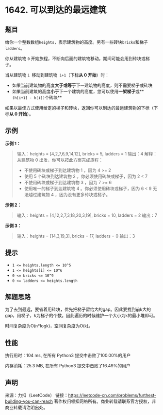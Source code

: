 # 1642. 可以到达的最远建筑

## 题目

给你一个整数数组`heights`，表示建筑物的高度。另有一些砖块`bricks`和梯子`ladders`。

你从建筑物 `0` 开始旅程，不断向后面的建筑物移动，期间可能会用到砖块或梯子。

当从建筑物 `i `移动到建筑物` i+1`（下标**从 0 开始**）时：

* 如果当前建筑物的高度**大于或等于**下一建筑物的高度，则不需要梯子或砖块
* 如果当前建筑的高度**小于**下一个建筑的高度，您可以使用**一架梯子**或**` (h[i+1] - h[i])`个砖块**

如果以最佳方式使用给定的梯子和砖块，返回你可以到达的最远建筑物的下标（下标**从 0 开始**）。

## 示例

**示例 1：**

> 输入：heights = [4,2,7,6,9,14,12], bricks = 5, ladders = 1
> 输出：4
> 解释：从建筑物 0 出发，你可以按此方案完成旅程：
> - 不使用砖块或梯子到达建筑物 1 ，因为 4 >= 2
> - 使用 5 个砖块到达建筑物 2 。你必须使用砖块或梯子，因为 2 < 7
> - 不使用砖块或梯子到达建筑物 3 ，因为 7 >= 6
> - 使用唯一的梯子到达建筑物 4 。你必须使用砖块或梯子，因为 6 < 9
> 无法越过建筑物 4 ，因为没有更多砖块或梯子。

**示例 2：**

> 输入：heights = [4,12,2,7,3,18,20,3,19], bricks = 10, ladders = 2
> 输出：7

**示例 3：**

> 输入：heights = [14,3,19,3], bricks = 17, ladders = 0
> 输出：3

## 提示

* `1 <= heights.length <= 10^5`
* `1 <= heights[i] <= 10^6`
* `0 <= bricks <= 10^9`
* `0 <= ladders <= heights.length`

## 解题思路

为了去到最远，要省着用砖块，优先把梯子留给大的gap。因此要找到前k大的gap，用梯子，k为梯子的个数。因此遍历的时候维护一个大小为k的最小堆即可。

时间复杂度为O(n*logk)，空间复杂度为O(k)。

## 性能

执行用时：104 ms, 在所有 Python3 提交中击败了100.00%的用户

内存消耗：25.3 MB, 在所有 Python3 提交中击败了16.49%的用户

## 声明

来源：力扣（LeetCode）
链接：https://leetcode-cn.com/problems/furthest-building-you-can-reach
著作权归领扣网络所有。商业转载请联系官方授权，非商业转载请注明出处。